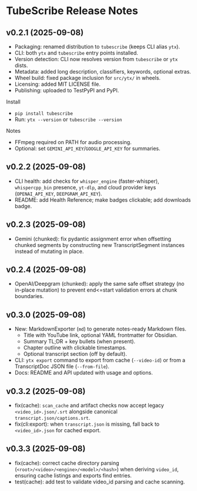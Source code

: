 TubeScribe Release Notes
========================

v0.2.1 (2025-09-08)
--------------------
- Packaging: renamed distribution to `tubescribe` (keeps CLI alias `ytx`).
- CLI: both `ytx` and `tubescribe` entry points installed.
- Version detection: CLI now resolves version from `tubescribe` or `ytx` dists.
- Metadata: added long description, classifiers, keywords, optional extras.
- Wheel build: fixed package inclusion for `src/ytx/` in wheels.
- Licensing: added MIT LICENSE file.
- Publishing: uploaded to TestPyPI and PyPI.

Install
- `pip install tubescribe`
- Run: `ytx --version` or `tubescribe --version`

Notes
- FFmpeg required on PATH for audio processing.
- Optional: set `GEMINI_API_KEY`/`GOOGLE_API_KEY` for summaries.

v0.2.2 (2025-09-08)
--------------------
- CLI health: add checks for `whisper_engine` (faster-whisper), `whispercpp_bin` presence, `yt-dlp`, and cloud provider keys (`OPENAI_API_KEY`, `DEEPGRAM_API_KEY`).
- README: add Health Reference; make badges clickable; add downloads badge.

v0.2.3 (2025-09-08)
--------------------
- Gemini (chunked): fix pydantic assignment error when offsetting chunked segments by constructing new TranscriptSegment instances instead of mutating in place.

v0.2.4 (2025-09-08)
--------------------
- OpenAI/Deepgram (chunked): apply the same safe offset strategy (no in-place mutation) to prevent end<=start validation errors at chunk boundaries.

v0.3.0 (2025-09-08)
--------------------
- New: MarkdownExporter (`md`) to generate notes-ready Markdown files.
  - Title with YouTube link, optional YAML frontmatter for Obsidian.
  - Summary TL;DR + key bullets (when present).
  - Chapter outline with clickable timestamps.
  - Optional transcript section (off by default).
- CLI: `ytx export` command to export from cache (`--video-id`) or from a TranscriptDoc JSON file (`--from-file`).
- Docs: README and API updated with usage and options.

v0.3.2 (2025-09-08)
--------------------
- fix(cache): `scan_cache` and artifact checks now accept legacy `<video_id>.json/.srt` alongside canonical `transcript.json/captions.srt`.
- fix(cli:export): when `transcript.json` is missing, fall back to `<video_id>.json` for cached export.

v0.3.3 (2025-09-08)
--------------------
- fix(cache): correct cache directory parsing (`<root>/<video>/<engine>/<model>/<hash>`) when deriving `video_id`, ensuring cache listings and exports find entries.
- test(cache): add test to validate video_id parsing and cache scanning.

